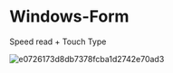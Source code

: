 # Windows-Form
Speed read + Touch Type

![e0726173d8db7378fcba1d2742e70ad3](https://user-images.githubusercontent.com/80386070/184863306-afe1e805-675e-4888-a7df-4cad77062ac2.jpg)
